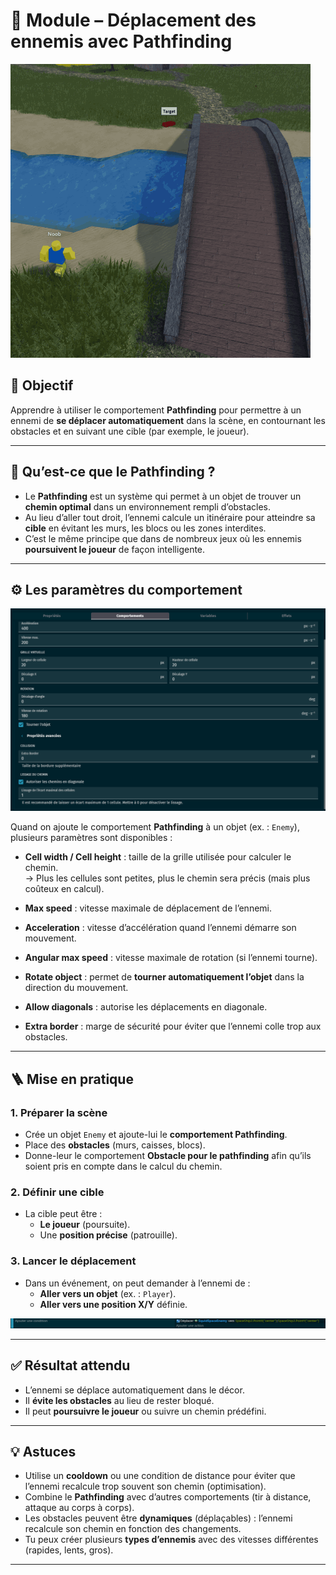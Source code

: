 # 👾 Module – Déplacement des ennemis avec Pathfinding

![Pathfinding.gif](Images/Pathfinding.gif)

## 🎯 Objectif

Apprendre à utiliser le comportement **Pathfinding** pour permettre à un ennemi de **se déplacer automatiquement** dans la scène, en contournant les obstacles et en suivant une cible (par exemple, le joueur).

---

## 🧠 Qu’est-ce que le Pathfinding ?

- Le **Pathfinding** est un système qui permet à un objet de trouver un **chemin optimal** dans un environnement rempli d’obstacles.  
- Au lieu d’aller tout droit, l’ennemi calcule un itinéraire pour atteindre sa **cible** en évitant les murs, les blocs ou les zones interdites.  
- C’est le même principe que dans de nombreux jeux où les ennemis **poursuivent le joueur** de façon intelligente.

---

## ⚙️ Les paramètres du comportement

![ComportementPathfinding.png](Images/ComportementPathfinding.png)

Quand on ajoute le comportement **Pathfinding** à un objet (ex. : `Enemy`), plusieurs paramètres sont disponibles :

- **Cell width / Cell height** : taille de la grille utilisée pour calculer le chemin.  
  → Plus les cellules sont petites, plus le chemin sera précis (mais plus coûteux en calcul).  

- **Max speed** : vitesse maximale de déplacement de l’ennemi.  
- **Acceleration** : vitesse d’accélération quand l’ennemi démarre son mouvement.  
- **Angular max speed** : vitesse maximale de rotation (si l’ennemi tourne).  
- **Rotate object** : permet de **tourner automatiquement l’objet** dans la direction du mouvement.  
- **Allow diagonals** : autorise les déplacements en diagonale.  
- **Extra border** : marge de sécurité pour éviter que l’ennemi colle trop aux obstacles.  

---

## 🪜 Mise en pratique

### 1. Préparer la scène
- Crée un objet `Enemy` et ajoute-lui le **comportement Pathfinding**.  
- Place des **obstacles** (murs, caisses, blocs).  
- Donne-leur le comportement **Obstacle pour le pathfinding** afin qu’ils soient pris en compte dans le calcul du chemin.

### 2. Définir une cible
- La cible peut être :
  - **Le joueur** (poursuite).  
  - Une **position précise** (patrouille).  

### 3. Lancer le déplacement
- Dans un événement, on peut demander à l’ennemi de :
  - **Aller vers un objet** (ex. : `Player`).  
  - **Aller vers une position X/Y** définie.  

![CodePathfinding.png](Images/CodePathfinding.png)

---

## ✅ Résultat attendu

- L’ennemi se déplace automatiquement dans le décor.  
- Il **évite les obstacles** au lieu de rester bloqué.  
- Il peut **poursuivre le joueur** ou suivre un chemin prédéfini.  

---

## 💡 Astuces

- Utilise un **cooldown** ou une condition de distance pour éviter que l’ennemi recalcule trop souvent son chemin (optimisation).  
- Combine le **Pathfinding** avec d’autres comportements (tir à distance, attaque au corps à corps).  
- Les obstacles peuvent être **dynamiques** (déplaçables) : l’ennemi recalcule son chemin en fonction des changements.  
- Tu peux créer plusieurs **types d’ennemis** avec des vitesses différentes (rapides, lents, gros).  

---
